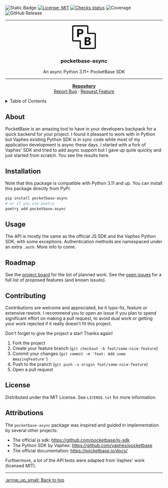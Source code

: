 <a name="readme-top"></a>

![Static Badge](https://img.shields.io/badge/status-beta-blue?style=for-the-badge&label=status) [![License: MIT](https://img.shields.io/badge/License-MIT-blue.svg?style=for-the-badge)](https://opensource.org/licenses/MIT) [![Checks status](https://img.shields.io/github/actions/workflow/status/thijsmie/pocketbase-async/checks?style=for-the-badge&label=Checks)](https://github.com/thijsmie/pocketbase-async/actions) ![Coverage](https://img.shields.io/endpoint?url=https://gist.githubusercontent.com/thijsmie/a41c81ee9f5d3944d2f9946c3eae4aae/raw/covbadge.json&style=for-the-badge) ![GitHub Release](https://img.shields.io/github/v/release/thijsmie/pocketbase-async?style=for-the-badge)

<div align="center">
  <hr/>
  <a href="https://github.com/thijsmie/pocketbase-async">
    <img src="images/logo.svg" alt="Logo" width="80" height="80">
  </a>
  <h3 align="center">pocketbase-async</h3>

  <p align="center">
    An async Python 3.11+ PocketBase SDK 
    <hr/>
    <a href="https://github.com/thijsmie/pocketbase-async"><strong>Repository</strong></a>
    <br />
    <a href="https://github.com/thijsmie/pocketbase-async/issues">Report Bug</a>
    ·
    <a href="https://github.com/thijsmie/pocketbase-async/issues">Request Feature</a>
  </p>
</div>


<!-- TABLE OF CONTENTS -->
<details>
  <summary>Table of Contents</summary>
  <ol>
    <li><a href="#about">About</a></li>
    <li><a href="#installation">Installation</a></li></li>
    <li><a href="#usage">Usage</a></li>
    <li><a href="#roadmap">Roadmap</a></li>
    <li><a href="#contributing">Contributing</a></li>
    <li><a href="#license">License</a></li>
    <li><a href="#attributions">Attributions</a></li>
  </ol>
</details>

## About

PocketBase is an amazing tool to have in your developers backpack for a quick backend for your project. I found it pleasant to work with in Python but Vaphes existing Python SDK is in sync code while most of my application development is async these days. I started with a fork of Vaphes' SDK and tried to add async support but I gave up quite quickly and just started from scratch. You see the results here.

## Installation

Note that this package is compatible with Python 3.11 and up. You can install this package directly from PyPi:
```bash
pip install pocketbase-async
# or if you use poetry
poetry add pocketbase-async
```

## Usage

The API is mostly the same as the official JS SDK and the Vaphes Python SDK, with some exceptions. Authentication methods are namespaced under an extra `.auth`. More info to come.

## Roadmap

See the [project board](https://github.com/thijsmie/pocketbase-async/projects?query=is%3Aopen) for the list of planned work. See the [open issues](https://github.com/thijsmie/pocketbase-async/issues) for a full list of proposed features (and known issues).

## Contributing

Contributions are welcome and appreciated, be it typo-fix, feature or extensive rework. I recommend you to open an issue if you plan to spend significant effort on making a pull request, to avoid dual work or getting your work rejected if it really doesn't fit this project.

Don't forget to give the project a star! Thanks again!

1. Fork the project
2. Create your feature branch (`git checkout -b feat/some-nice-feature`)
3. Commit your changes (`git commit -m 'feat: Add some AmazingFeature'`)
4. Push to the pranch (`git push -u origin feat/some-nice-feature`)
5. Open a pull request


## License

Distributed under the MIT License. See `LICENSE.txt` for more information.

## Attributions

The `pocketbase-async` package was inspired and guided in implementation by several other projects:

- The official js sdk: https://github.com/pocketbase/js-sdk
- The Python SDK by Vaphes: https://github.com/vaphes/pocketbase
- The official documentation: https://pocketbase.io/docs/

Furthermore, a lot of the API tests were adapted from Vaphes' work (licensed MIT).


<hr/>
<a href="#readme-top">:arrow_up_small: Back to top</a>
